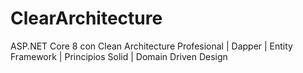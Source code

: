 # ClearArchitecture

ASP.NET Core 8 con Clean Architecture Profesional | Dapper | Entity Framework | Principios Solid | Domain Driven Design

